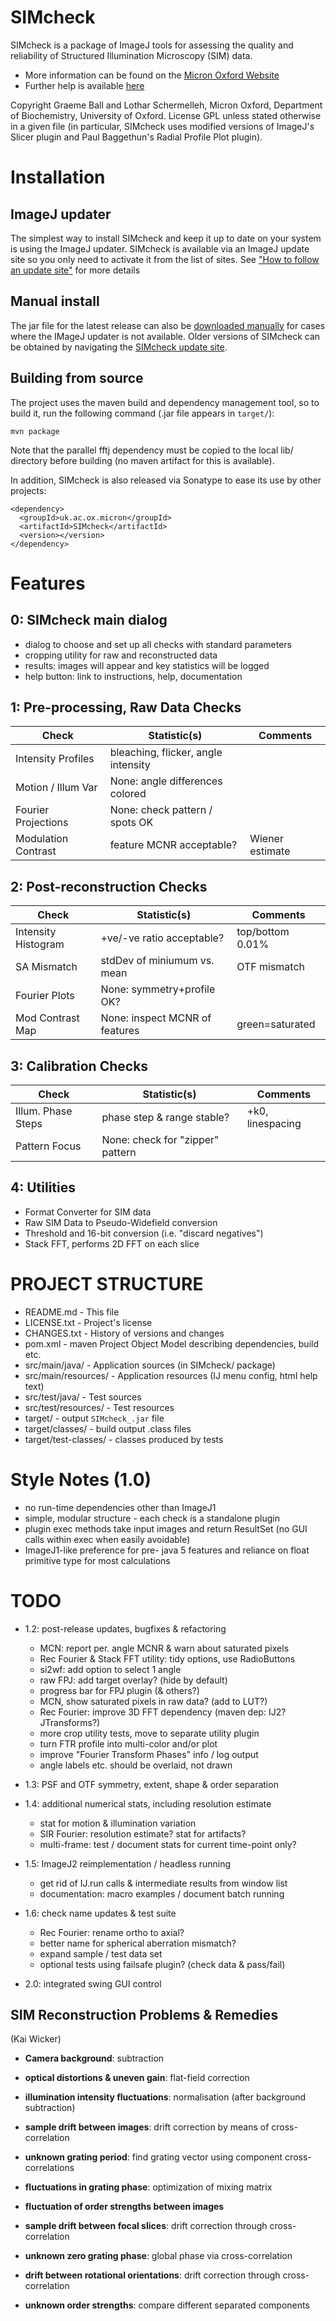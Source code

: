 SIMcheck
========

SIMcheck is a package of ImageJ tools for assessing the quality and
reliability of Structured Illumination Microscopy (SIM) data.

* More information can be found on the 
[Micron Oxford Website](http://www.micron.ox.ac.uk/software/SIMCheck.php)
* Further help is available
[here](http://www.micron.ox.ac.uk/microngroup/software/SIMcheck.html)

Copyright Graeme Ball and Lothar Schermelleh, Micron Oxford, Department of
Biochemistry, University of Oxford. License GPL unless stated otherwise in
a given file (in particular, SIMcheck uses modified versions of ImageJ's
Slicer plugin and Paul Baggethun's Radial Profile Plot plugin).


Installation
============

ImageJ updater
--------------

The simplest way to install SIMcheck and keep it up to date on your system is
using the ImageJ updater.  SIMcheck is available via an ImageJ update site so
you only need to activate it from the list of sites.  See
["How to follow an update site"](http://fiji.sc/How_to_follow_a_3rd_party_update_site)
for more details

Manual install
--------------

The jar file for the latest release can also be
[downloaded manually](http://downloads.micron.ox.ac.uk/fiji_update/SIMcheck/plugins/)
for cases where the IMageJ updater is not available.  Older versions of
SIMcheck can be obtained by navigating the
[SIMcheck update site](http://downloads.micron.ox.ac.uk/fiji_update/SIMcheck/).

Building from source
--------------------

The project uses the maven build and dependency management tool, so to
build it, run the following command (.jar file appears in `target/`):

    mvn package

Note that the parallel fftj dependency must be copied to the local
lib/ directory before building (no maven artifact for this is available).

In addition, SIMcheck is also released via Sonatype to ease its use by
other projects:

    <dependency>
      <groupId>uk.ac.ox.micron</groupId>
      <artifactId>SIMcheck</artifactId>
      <version></version>
    </dependency>


Features
========

0: SIMcheck main dialog
-----------------------

- dialog to choose and set up all checks with standard parameters
- cropping utility for raw and reconstructed data
- results: images will appear and key statistics will be logged
- help button: link to instructions, help, documentation

1: Pre-processing, Raw Data Checks
----------------------------------

|    Check            |        Statistic(s)                 |      Comments   |
| ------------------- | ----------------------------------- | --------------- |
| Intensity Profiles  | bleaching, flicker, angle intensity |                 |
| Motion / Illum Var  | None: angle differences colored     |                 |
| Fourier Projections | None: check pattern / spots OK      |                 |
| Modulation Contrast | feature MCNR acceptable?            | Wiener estimate |

2: Post-reconstruction Checks
-----------------------------

|    Check            |        Statistic(s)                |      Comments    |
| ------------------- | ---------------------------------- | ---------------- |
| Intensity Histogram | +ve/-ve ratio acceptable?          | top/bottom 0.01% |
| SA Mismatch         | stdDev of miniumum vs. mean        | OTF mismatch     |
| Fourier Plots       | None: symmetry+profile OK?         |                  |
| Mod Contrast Map    | None: inspect MCNR of features     | green=saturated  |

3: Calibration Checks
---------------------

|    Check            |        Statistic(s)               |      Comments     |
| ------------------- | --------------------------------- | ----------------- |
| Illum. Phase Steps  | phase step & range stable?        | +k0, linespacing  |
| Pattern Focus       | None: check for "zipper" pattern  |                   |

4: Utilities
------------

- Format Converter for SIM data
- Raw SIM Data to Pseudo-Widefield conversion
- Threshold and 16-bit conversion (i.e. "discard negatives")
- Stack FFT, performs 2D FFT on each slice


PROJECT STRUCTURE
=================

- README.md - This file
- LICENSE.txt - Project's license
- CHANGES.txt  - History of versions and changes
- pom.xml - maven Project Object Model describing dependencies, build etc.
- src/main/java/ - Application sources (in SIMcheck/ package)
- src/main/resources/ - Application resources (IJ menu config, html help text)
- src/test/java/ - Test sources
- src/test/resources/ - Test resources
- target/ - output `SIMcheck_.jar` file
- target/classes/ - build output .class files
- target/test-classes/ - classes produced by tests


Style Notes (1.0)
===========

* no run-time dependencies other than ImageJ1
* simple, modular structure - each check is a standalone plugin
* plugin exec methods take input images and return ResultSet
  (no GUI calls within exec when easily avoidable)
* ImageJ1-like preference for pre- java 5 features and reliance on float
  primitive type for most calculations


TODO
====

* 1.2: post-release updates, bugfixes & refactoring

    - MCN: report per. angle MCNR & warn about saturated pixels
    - Rec Fourier & Stack FFT utility: tidy options, use RadioButtons
    - si2wf: add option to select 1 angle
    - raw FPJ: add target overlay? (hide by default)
    - progress bar for FPJ plugin (& others?)
    - MCN, show saturated pixels in raw data? (add to LUT?)
    - Rec Fourier: improve 3D FFT dependency (maven dep: IJ2? JTransforms?)
    - more crop utility tests, move to separate utility plugin
    - turn FTR profile into multi-color and/or plot
    - improve "Fourier Transform Phases" info / log output
    - angle labels etc. should be overlaid, not drawn

* 1.3: PSF and OTF symmetry, extent, shape & order separation

* 1.4: additional numerical stats, including resolution estimate

    - stat for motion & illumination variation
    - SIR Fourier: resolution estimate? stat for artifacts?
    - multi-frame: test / document stats for current time-point only?

* 1.5: ImageJ2 reimplementation / headless running

    - get rid of IJ.run calls & intermediate results from window list
    - documentation: macro examples / document batch running

* 1.6: check name updates & test suite

    - Rec Fourier: rename ortho to axial?
    - better name for spherical aberration mismatch?
    - expand sample / test data set
    - optional tests using failsafe plugin? (check data & pass/fail)

* 2.0: integrated swing GUI control


SIM Reconstruction Problems & Remedies 
--------------------------------------
(Kai Wicker)

- **Camera background**: subtraction

- **optical distortions & uneven gain**: flat-field correction

- **illumination intensity fluctuations**: normalisation (after background subtraction)

- **sample drift between images**: drift correction by means of cross-correlation

- **unknown grating period**: find grating vector using component cross-correlations

- **fluctuations in grating phase**: optimization of mixing matrix

- **fluctuation of order strengths between images**

- **sample drift between focal slices**: drift correction through cross-correlation

- **unknown zero grating phase**: global phase via cross-correlation

- **drift between rotational orientations**: drift correction through cross-correlation

- **unknown order strengths**: compare different separated components
